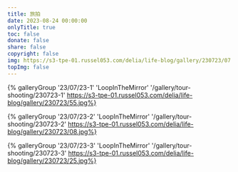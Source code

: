 ```yaml
---
title: 旅拍
date: 2023-08-24 00:00:00
onlyTitle: true
toc: false
donate: false
share: false
copyright: false
img: https://s3-tpe-01.russel053.com/delia/life-blog/gallery/230723/07.jpg
topImg: false
---
```


{% galleryGroup '23/07/23-1' 'LoopInTheMirror' '/gallery/tour-shooting/230723-1' https://s3-tpe-01.russel053.com/delia/life-blog/gallery/230723/55.jpg%}

{% galleryGroup '23/07/23-2' 'LoopInTheMirror' '/gallery/tour-shooting/230723-2' https://s3-tpe-01.russel053.com/delia/life-blog/gallery/230723/08.jpg%}

{% galleryGroup '23/07/23-3' 'LoopInTheMirror' '/gallery/tour-shooting/230723-3' https://s3-tpe-01.russel053.com/delia/life-blog/gallery/230723/25.jpg%}